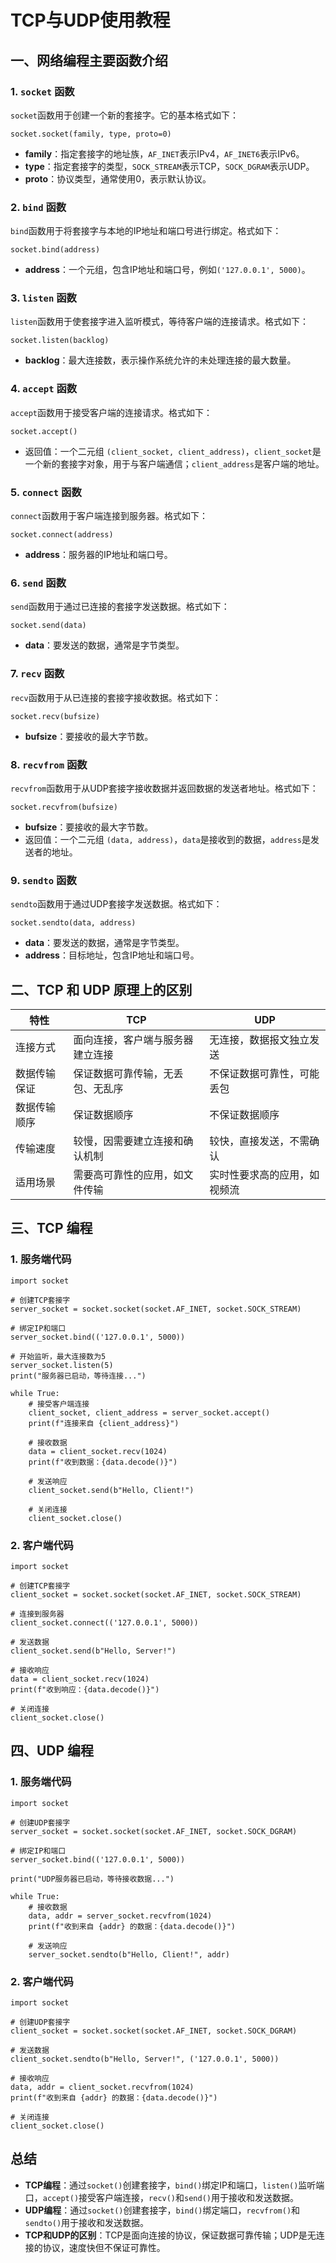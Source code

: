 # TCP与UDP使用教程

## 一、网络编程主要函数介绍

### 1. `socket` 函数

`socket`函数用于创建一个新的套接字。它的基本格式如下：

```
socket.socket(family, type, proto=0)
```

- **family**：指定套接字的地址族，`AF_INET`表示IPv4，`AF_INET6`表示IPv6。
- **type**：指定套接字的类型，`SOCK_STREAM`表示TCP，`SOCK_DGRAM`表示UDP。
- **proto**：协议类型，通常使用0，表示默认协议。

### 2. `bind` 函数

`bind`函数用于将套接字与本地的IP地址和端口号进行绑定。格式如下：

```
socket.bind(address)
```

- **address**：一个元组，包含IP地址和端口号，例如`('127.0.0.1', 5000)`。

### 3. `listen` 函数

`listen`函数用于使套接字进入监听模式，等待客户端的连接请求。格式如下：

```
socket.listen(backlog)
```

- **backlog**：最大连接数，表示操作系统允许的未处理连接的最大数量。

### 4. `accept` 函数

`accept`函数用于接受客户端的连接请求。格式如下：

```
socket.accept()
```

- 返回值：一个二元组 `(client_socket, client_address)`，`client_socket`是一个新的套接字对象，用于与客户端通信；`client_address`是客户端的地址。

### 5. `connect` 函数

`connect`函数用于客户端连接到服务器。格式如下：

```
socket.connect(address)
```

- **address**：服务器的IP地址和端口号。

### 6. `send` 函数

`send`函数用于通过已连接的套接字发送数据。格式如下：

```
socket.send(data)
```

- **data**：要发送的数据，通常是字节类型。

### 7. `recv` 函数

`recv`函数用于从已连接的套接字接收数据。格式如下：

```
socket.recv(bufsize)
```

- **bufsize**：要接收的最大字节数。

### 8. `recvfrom` 函数

`recvfrom`函数用于从UDP套接字接收数据并返回数据的发送者地址。格式如下：

```
socket.recvfrom(bufsize)
```

- **bufsize**：要接收的最大字节数。
- 返回值：一个二元组 `(data, address)`，`data`是接收到的数据，`address`是发送者的地址。

### 9. `sendto` 函数

`sendto`函数用于通过UDP套接字发送数据。格式如下：

```
socket.sendto(data, address)
```

- **data**：要发送的数据，通常是字节类型。
- **address**：目标地址，包含IP地址和端口号。

## 二、TCP 和 UDP 原理上的区别

| 特性         | TCP                              | UDP                          |
| ------------ | -------------------------------- | ---------------------------- |
| 连接方式     | 面向连接，客户端与服务器建立连接 | 无连接，数据报文独立发送     |
| 数据传输保证 | 保证数据可靠传输，无丢包、无乱序 | 不保证数据可靠性，可能丢包   |
| 数据传输顺序 | 保证数据顺序                     | 不保证数据顺序               |
| 传输速度     | 较慢，因需要建立连接和确认机制   | 较快，直接发送，不需确认     |
| 适用场景     | 需要高可靠性的应用，如文件传输   | 实时性要求高的应用，如视频流 |

## 三、TCP 编程

### 1. 服务端代码

```
import socket

# 创建TCP套接字
server_socket = socket.socket(socket.AF_INET, socket.SOCK_STREAM)

# 绑定IP和端口
server_socket.bind(('127.0.0.1', 5000))

# 开始监听，最大连接数为5
server_socket.listen(5)
print("服务器已启动，等待连接...")

while True:
    # 接受客户端连接
    client_socket, client_address = server_socket.accept()
    print(f"连接来自 {client_address}")

    # 接收数据
    data = client_socket.recv(1024)
    print(f"收到数据：{data.decode()}")

    # 发送响应
    client_socket.send(b"Hello, Client!")

    # 关闭连接
    client_socket.close()
```

### 2. 客户端代码

```
import socket

# 创建TCP套接字
client_socket = socket.socket(socket.AF_INET, socket.SOCK_STREAM)

# 连接到服务器
client_socket.connect(('127.0.0.1', 5000))

# 发送数据
client_socket.send(b"Hello, Server!")

# 接收响应
data = client_socket.recv(1024)
print(f"收到响应：{data.decode()}")

# 关闭连接
client_socket.close()
```

## 四、UDP 编程

### 1. 服务端代码

```
import socket

# 创建UDP套接字
server_socket = socket.socket(socket.AF_INET, socket.SOCK_DGRAM)

# 绑定IP和端口
server_socket.bind(('127.0.0.1', 5000))

print("UDP服务器已启动，等待接收数据...")

while True:
    # 接收数据
    data, addr = server_socket.recvfrom(1024)
    print(f"收到来自 {addr} 的数据：{data.decode()}")

    # 发送响应
    server_socket.sendto(b"Hello, Client!", addr)
```

### 2. 客户端代码

```
import socket

# 创建UDP套接字
client_socket = socket.socket(socket.AF_INET, socket.SOCK_DGRAM)

# 发送数据
client_socket.sendto(b"Hello, Server!", ('127.0.0.1', 5000))

# 接收响应
data, addr = client_socket.recvfrom(1024)
print(f"收到来自 {addr} 的数据：{data.decode()}")

# 关闭连接
client_socket.close()
```

## 总结

- **TCP编程**：通过`socket()`创建套接字，`bind()`绑定IP和端口，`listen()`监听端口，`accept()`接受客户端连接，`recv()`和`send()`用于接收和发送数据。
- **UDP编程**：通过`socket()`创建套接字，`bind()`绑定端口，`recvfrom()`和`sendto()`用于接收和发送数据。
- **TCP和UDP的区别**：TCP是面向连接的协议，保证数据可靠传输；UDP是无连接的协议，速度快但不保证可靠性。